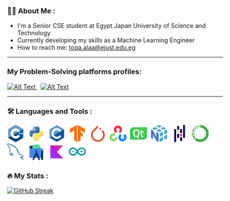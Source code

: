 

### :woman_technologist: About Me :
- I'm a Senior CSE student at Egypt Japan University of Science and Technology
- Currently developing my skills as a Machine Learning Engineer
- How to reach me: toqa.alaa@ejust.edu.eg

--- 

### My Problem-Solving platforms profiles:

<a href="https://leetcode.com/toqaalaa/">
    <img src="https://leetcode.com/_next/static/images/logo-dark-c96c407d175e36c81e236fcfdd682a0b.png" alt="Alt Text" width="35" height="40">
</a>
&nbsp


<a href="https://www.codechef.com/users/big_toqa">
    <img src="https://cdn.codechef.com/images/cc-logo.svg" alt="Alt Text" width="70" height="50">
</a>




---

### :hammer_and_wrench: Languages and Tools :
<img src="https://raw.githubusercontent.com/devicons/devicon/1119b9f84c0290e0f0b38982099a2bd027a48bf1/icons/cplusplus/cplusplus-original.svg" title="C++" alt="Java" width="40" height="40"/>&nbsp;
<img src="https://github.com/devicons/devicon/blob/master/icons/python/python-original.svg" title="Python" alt="Java" width="40" height="40"/>&nbsp;
<img src="https://github.com/devicons/devicon/blob/master/icons/c/c-original.svg" title="C" alt="Java" width="40" height="40"/>&nbsp;
<img src="https://github.com/devicons/devicon/blob/master/icons/tensorflow/tensorflow-original.svg" title="Tensorflow" alt="Java" width="40" height="40"/>&nbsp;
<img src="https://github.com/devicons/devicon/blob/master/icons/pytorch/pytorch-original.svg" title="Pytorch" alt="Java" width="40" height="40"/>&nbsp;
<img src="https://github.com/devicons/devicon/blob/master/icons/opencv/opencv-original.svg" title="OpenCV" alt="Java" width="40" height="40"/>&nbsp;
<img src="https://github.com/devicons/devicon/blob/master/icons/qt/qt-original.svg" title="Qt" alt="Java" width="40" height="40"/>&nbsp;
<img src="https://github.com/devicons/devicon/blob/master/icons/numpy/numpy-original.svg" title="Numpy" alt="Java" width="40" height="40"/>&nbsp;
<img src="https://github.com/devicons/devicon/blob/master/icons/pandas/pandas-original.svg" title="Pandas" alt="Java" width="40" height="40"/>&nbsp;
<img src="https://raw.githubusercontent.com/devicons/devicon/1119b9f84c0290e0f0b38982099a2bd027a48bf1/icons/anaconda/anaconda-original.svg" title="Anaconda" alt="Java" width="40" height="40"/>&nbsp;
<img src="https://github.com/devicons/devicon/blob/master/icons/mysql/mysql-original.svg" title="MySQL" alt="Java" width="40" height="40"/>&nbsp;
<img src="https://github.com/devicons/devicon/blob/master/icons/androidstudio/androidstudio-original.svg" title="Android studio" alt="Java" width="40" height="40"/>&nbsp;
<img src="https://github.com/devicons/devicon/blob/master/icons/kotlin/kotlin-original.svg" title="Kotlin" alt="Java" width="40" height="40"/>&nbsp;
<img src="https://raw.githubusercontent.com/devicons/devicon/1119b9f84c0290e0f0b38982099a2bd027a48bf1/icons/arduino/arduino-original.svg" title="Arduino" alt="Java" width="40" height="40"/>&nbsp;




### :fire: My Stats :
[![GitHub Streak](http://github-readme-streak-stats.herokuapp.com?user=toqaalaa20&theme=dark&background=000000)](https://git.io/streak-stats)









